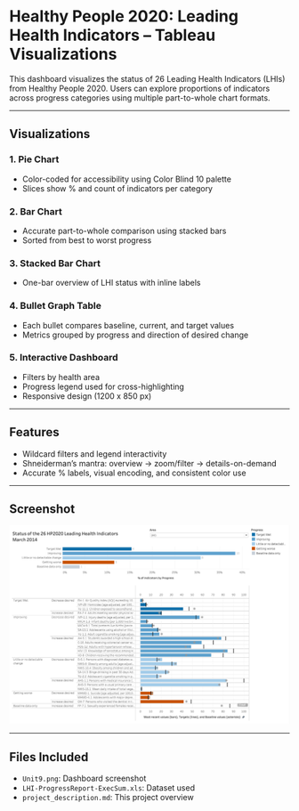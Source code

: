# Healthy People 2020: Leading Health Indicators – Tableau Visualizations

This dashboard visualizes the status of 26 Leading Health Indicators (LHIs) from Healthy People 2020. Users can explore proportions of indicators across progress categories using multiple part-to-whole chart formats.

---

## Visualizations

### 1. **Pie Chart**
- Color-coded for accessibility using Color Blind 10 palette
- Slices show % and count of indicators per category

### 2. **Bar Chart**
- Accurate part-to-whole comparison using stacked bars
- Sorted from best to worst progress

### 3. **Stacked Bar Chart**
- One-bar overview of LHI status with inline labels

### 4. **Bullet Graph Table**
- Each bullet compares baseline, current, and target values
- Metrics grouped by progress and direction of desired change

### 5. **Interactive Dashboard**
- Filters by health area
- Progress legend used for cross-highlighting
- Responsive design (1200 x 850 px)

---

## Features

- Wildcard filters and legend interactivity
- Shneiderman’s mantra: overview → zoom/filter → details-on-demand
- Accurate % labels, visual encoding, and consistent color use

---

## Screenshot

![Dashboard Preview](./Unit9.png)

---

## Files Included

- `Unit9.png`: Dashboard screenshot
- `LHI-ProgressReport-ExecSum.xls`: Dataset used
- `project_description.md`: This project overview
